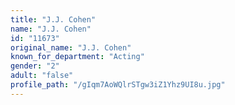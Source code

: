 ```yaml
---
title: "J.J. Cohen"
name: "J.J. Cohen"
id: "11673"
original_name: "J.J. Cohen"
known_for_department: "Acting"
gender: "2"
adult: "false"
profile_path: "/gIqm7AoWQlrSTgw3iZ1Yhz9UI8u.jpg"
---
```

